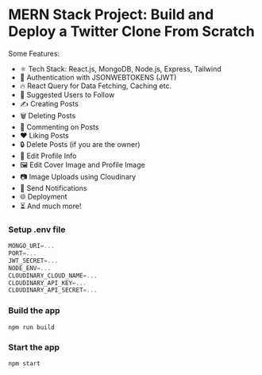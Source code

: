 
# MERN Stack Project: Build and Deploy a Twitter Clone From Scratch 

Some Features:

-   ⚛️ Tech Stack: React.js, MongoDB, Node.js, Express, Tailwind
-   🔐 Authentication with JSONWEBTOKENS (JWT)
-   🔥 React Query for Data Fetching, Caching etc.
-   👥 Suggested Users to Follow
-   ✍️ Creating Posts
-   🗑️ Deleting Posts
-   💬 Commenting on Posts
-   ❤️ Liking Posts
-   🔒 Delete Posts (if you are the owner)
-   📝 Edit Profile Info
-   🖼️ Edit Cover Image and Profile Image
-   📷 Image Uploads using Cloudinary
-   🔔 Send Notifications
-   🌐 Deployment
-   ⏳ And much more!

### Setup .env file

```js
MONGO_URI=...
PORT=...
JWT_SECRET=...
NODE_ENV=...
CLOUDINARY_CLOUD_NAME=...
CLOUDINARY_API_KEY=...
CLOUDINARY_API_SECRET=...
```

### Build the app

```shell
npm run build
```

### Start the app

```shell
npm start
```
